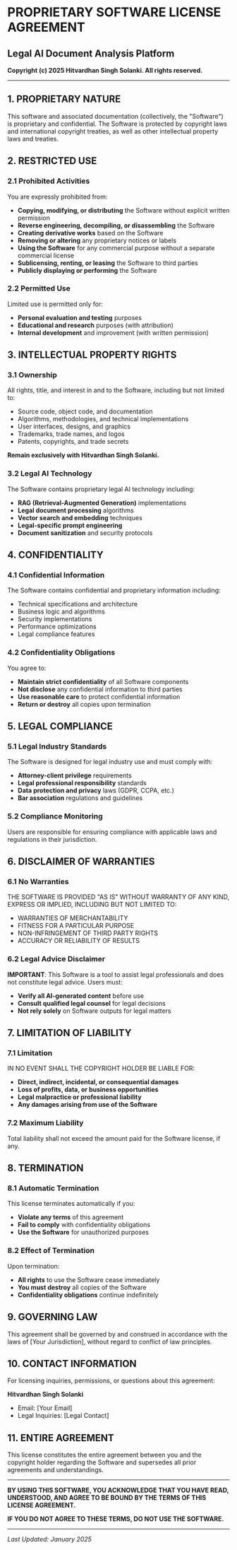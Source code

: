 # PROPRIETARY SOFTWARE LICENSE AGREEMENT

## Legal AI Document Analysis Platform

**Copyright (c) 2025 Hitvardhan Singh Solanki. All rights reserved.**

---

## 1. PROPRIETARY NATURE

This software and associated documentation (collectively, the "Software") is proprietary and confidential. The Software is protected by copyright laws and international copyright treaties, as well as other intellectual property laws and treaties.

## 2. RESTRICTED USE

### 2.1 Prohibited Activities
You are expressly prohibited from:
- **Copying, modifying, or distributing** the Software without explicit written permission
- **Reverse engineering, decompiling, or disassembling** the Software
- **Creating derivative works** based on the Software
- **Removing or altering** any proprietary notices or labels
- **Using the Software** for any commercial purpose without a separate commercial license
- **Sublicensing, renting, or leasing** the Software to third parties
- **Publicly displaying or performing** the Software

### 2.2 Permitted Use
Limited use is permitted only for:
- **Personal evaluation and testing** purposes
- **Educational and research** purposes (with attribution)
- **Internal development** and improvement (with written permission)

## 3. INTELLECTUAL PROPERTY RIGHTS

### 3.1 Ownership
All rights, title, and interest in and to the Software, including but not limited to:
- Source code, object code, and documentation
- Algorithms, methodologies, and technical implementations
- User interfaces, designs, and graphics
- Trademarks, trade names, and logos
- Patents, copyrights, and trade secrets

**Remain exclusively with Hitvardhan Singh Solanki.**

### 3.2 Legal AI Technology
The Software contains proprietary legal AI technology including:
- **RAG (Retrieval-Augmented Generation)** implementations
- **Legal document processing** algorithms
- **Vector search and embedding** techniques
- **Legal-specific prompt engineering**
- **Document sanitization** and security protocols

## 4. CONFIDENTIALITY

### 4.1 Confidential Information
The Software contains confidential and proprietary information including:
- Technical specifications and architecture
- Business logic and algorithms
- Security implementations
- Performance optimizations
- Legal compliance features

### 4.2 Confidentiality Obligations
You agree to:
- **Maintain strict confidentiality** of all Software components
- **Not disclose** any confidential information to third parties
- **Use reasonable care** to protect confidential information
- **Return or destroy** all copies upon termination

## 5. LEGAL COMPLIANCE

### 5.1 Legal Industry Standards
The Software is designed for legal industry use and must comply with:
- **Attorney-client privilege** requirements
- **Legal professional responsibility** standards
- **Data protection and privacy** laws (GDPR, CCPA, etc.)
- **Bar association** regulations and guidelines

### 5.2 Compliance Monitoring
Users are responsible for ensuring compliance with applicable laws and regulations in their jurisdiction.

## 6. DISCLAIMER OF WARRANTIES

### 6.1 No Warranties
THE SOFTWARE IS PROVIDED "AS IS" WITHOUT WARRANTY OF ANY KIND, EXPRESS OR IMPLIED, INCLUDING BUT NOT LIMITED TO:
- WARRANTIES OF MERCHANTABILITY
- FITNESS FOR A PARTICULAR PURPOSE
- NON-INFRINGEMENT OF THIRD PARTY RIGHTS
- ACCURACY OR RELIABILITY OF RESULTS

### 6.2 Legal Advice Disclaimer
**IMPORTANT**: This Software is a tool to assist legal professionals and does not constitute legal advice. Users must:
- **Verify all AI-generated content** before use
- **Consult qualified legal counsel** for legal decisions
- **Not rely solely** on Software outputs for legal matters

## 7. LIMITATION OF LIABILITY

### 7.1 Limitation
IN NO EVENT SHALL THE COPYRIGHT HOLDER BE LIABLE FOR:
- **Direct, indirect, incidental, or consequential damages**
- **Loss of profits, data, or business opportunities**
- **Legal malpractice or professional liability**
- **Any damages arising from use of the Software**

### 7.2 Maximum Liability
Total liability shall not exceed the amount paid for the Software license, if any.

## 8. TERMINATION

### 8.1 Automatic Termination
This license terminates automatically if you:
- **Violate any terms** of this agreement
- **Fail to comply** with confidentiality obligations
- **Use the Software** for unauthorized purposes

### 8.2 Effect of Termination
Upon termination:
- **All rights** to use the Software cease immediately
- **You must destroy** all copies of the Software
- **Confidentiality obligations** continue indefinitely

## 9. GOVERNING LAW

This agreement shall be governed by and construed in accordance with the laws of [Your Jurisdiction], without regard to conflict of law principles.

## 10. CONTACT INFORMATION

For licensing inquiries, permissions, or questions about this agreement:

**Hitvardhan Singh Solanki**
- Email: [Your Email]
- Legal Inquiries: [Legal Contact]

## 11. ENTIRE AGREEMENT

This license constitutes the entire agreement between you and the copyright holder regarding the Software and supersedes all prior agreements and understandings.

---

**BY USING THIS SOFTWARE, YOU ACKNOWLEDGE THAT YOU HAVE READ, UNDERSTOOD, AND AGREE TO BE BOUND BY THE TERMS OF THIS LICENSE AGREEMENT.**

**IF YOU DO NOT AGREE TO THESE TERMS, DO NOT USE THE SOFTWARE.**

---

*Last Updated: January 2025*

